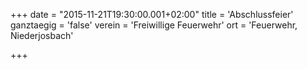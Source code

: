 +++
date = "2015-11-21T19:30:00.001+02:00"
title = 'Abschlussfeier'
ganztaegig = 'false'
verein = 'Freiwillige Feuerwehr'
ort = 'Feuerwehr, Niederjosbach'

+++

      